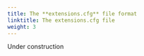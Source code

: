 ```yaml
---
title: The **extensions.cfg** file format
linktitle: The extensions.cfg file
weight: 3
---
```


Under construction
